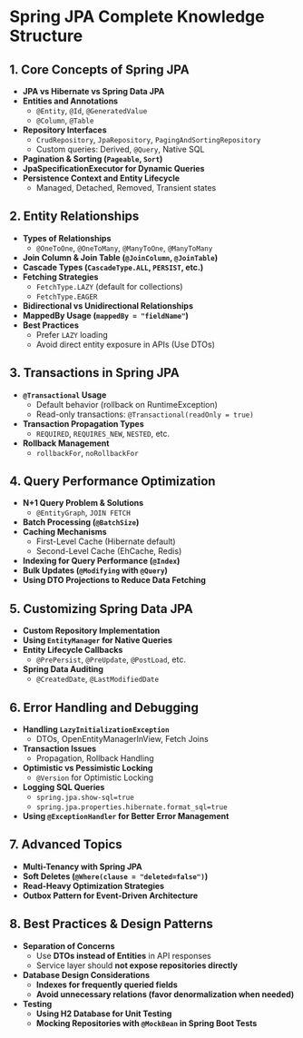 # Spring JPA Complete Knowledge Structure

## 1. Core Concepts of Spring JPA

- **JPA vs Hibernate vs Spring Data JPA**
- **Entities and Annotations**
  - `@Entity`, `@Id`, `@GeneratedValue`
  - `@Column`, `@Table`
- **Repository Interfaces**
  - `CrudRepository`, `JpaRepository`, `PagingAndSortingRepository`
  - Custom queries: Derived, `@Query`, Native SQL
- **Pagination & Sorting (`Pageable`, `Sort`)**
- **JpaSpecificationExecutor for Dynamic Queries**
- **Persistence Context and Entity Lifecycle**
  - Managed, Detached, Removed, Transient states

## 2. Entity Relationships

- **Types of Relationships**
  - `@OneToOne`, `@OneToMany`, `@ManyToOne`, `@ManyToMany`
- **Join Column & Join Table (`@JoinColumn`, `@JoinTable`)**
- **Cascade Types (`CascadeType.ALL`, `PERSIST`, etc.)**
- **Fetching Strategies**
  - `FetchType.LAZY` (default for collections)
  - `FetchType.EAGER`
- **Bidirectional vs Unidirectional Relationships**
- **MappedBy Usage (`mappedBy = "fieldName"`)**
- **Best Practices**
  - Prefer `LAZY` loading
  - Avoid direct entity exposure in APIs (Use DTOs)

## 3. Transactions in Spring JPA

- **`@Transactional` Usage**
  - Default behavior (rollback on RuntimeException)
  - Read-only transactions: `@Transactional(readOnly = true)`
- **Transaction Propagation Types**
  - `REQUIRED`, `REQUIRES_NEW`, `NESTED`, etc.
- **Rollback Management**
  - `rollbackFor`, `noRollbackFor`

## 4. Query Performance Optimization

- **N+1 Query Problem & Solutions**
  - `@EntityGraph`, `JOIN FETCH`
- **Batch Processing (`@BatchSize`)**
- **Caching Mechanisms**
  - First-Level Cache (Hibernate default)
  - Second-Level Cache (EhCache, Redis)
- **Indexing for Query Performance (`@Index`)**
- **Bulk Updates (`@Modifying` with `@Query`)**
- **Using DTO Projections to Reduce Data Fetching**

## 5. Customizing Spring Data JPA

- **Custom Repository Implementation**
- **Using `EntityManager` for Native Queries**
- **Entity Lifecycle Callbacks**
  - `@PrePersist`, `@PreUpdate`, `@PostLoad`, etc.
- **Spring Data Auditing**
  - `@CreatedDate`, `@LastModifiedDate`

## 6. Error Handling and Debugging

- **Handling `LazyInitializationException`**
  - DTOs, OpenEntityManagerInView, Fetch Joins
- **Transaction Issues**
  - Propagation, Rollback Handling
- **Optimistic vs Pessimistic Locking**
  - `@Version` for Optimistic Locking
- **Logging SQL Queries**
  - `spring.jpa.show-sql=true`
  - `spring.jpa.properties.hibernate.format_sql=true`
- **Using `@ExceptionHandler` for Better Error Management**

## 7. Advanced Topics

- **Multi-Tenancy with Spring JPA**
- **Soft Deletes (`@Where(clause = "deleted=false")`)**
- **Read-Heavy Optimization Strategies**
- **Outbox Pattern for Event-Driven Architecture**

## 8. Best Practices & Design Patterns

- **Separation of Concerns**
  - Use **DTOs instead of Entities** in API responses
  - Service layer should **not expose repositories directly**
- **Database Design Considerations**
  - **Indexes for frequently queried fields**
  - **Avoid unnecessary relations (favor denormalization when needed)**
- **Testing**
  - **Using H2 Database for Unit Testing**
  - **Mocking Repositories with `@MockBean` in Spring Boot Tests**
